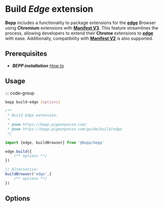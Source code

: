# Build _Edge_ extension

**Bepp** includes a functionality to package extensions for the [**edge**](https://www.microsoft.com/edge) Browser using **Chromium** extensions with [**Manifest V3**](https://developer.chrome.com/docs/extensions/reference/manifest). This feature streamlines the process, allowing developers to extend their **Chrome** extensions to [**edge**](https://www.microsoft.com/edge) with ease.
Additionally, compatibility with [**Manifest V2**](<https://developer.chrome.com/docs/extensions/mv2>) is also supported.

## Prerequisites

- **__BEPP_ installation_** [_How to_](/guide/getting-started#installation)

## Usage

::: code-group

```bash
bepp build-edge [options]
```

```js
/**
 * Build Edge extension.
 * 
 * @see https://bepp.pigeonposse.com/
 * @see https://bepp.pigeonposse.com/guide/build/edge
 */

import {edge, buildBrowser} from '@bepp/bepp'

edge.build({
    /** options **/
})

// Alternative:
buildBrowser('edge',{
    /** options **/
})
```

## Options

<!--@include: ../../partials/build-browser-chromium-input.md-->
<!--@include: ../../partials/build-browser-chromium-input-2.md-->
<!--@include: ../../partials/build-browser-shared.md-->
<!--@include: ../../partials/options-shared.md-->
